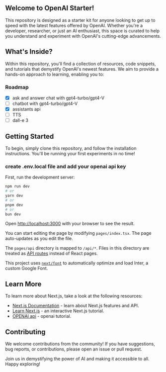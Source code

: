## Welcome to OpenAI Starter!

This repository is designed as a starter kit for anyone looking to get up to speed with the latest features offered by OpenAI. Whether you're a developer, researcher, or just an AI enthusiast, this space is curated to help you understand and experiment with OpenAI's cutting-edge advancements.

## What's Inside?

Within this repository, you'll find a collection of resources, code snippets, and tutorials that demystify OpenAI's newest features. We aim to provide a hands-on approach to learning, enabling you to:

### Roadmap

- [x] ask and answer chat with gpt4-turbo/gpt4-V
- [ ] chatbot with gpt4-turbo/gpt4-V
- [x] assistants api
- [ ] TTS
- [ ] dall-e 3

## Getting Started

To begin, simply clone this repository, and follow the installation instructions. You'll be running your first experiments in no time!

### create .env.local file and add your openai api key

First, run the development server:

```bash
npm run dev
# or
yarn dev
# or
pnpm dev
# or
bun dev
```

Open [http://localhost:3000](http://localhost:3000) with your browser to see the result.

You can start editing the page by modifying `pages/index.tsx`. The page auto-updates as you edit the file.

The `pages/api` directory is mapped to `/api/*`. Files in this directory are treated as [API routes](https://nextjs.org/docs/api-routes/introduction) instead of React pages.

This project uses [`next/font`](https://nextjs.org/docs/basic-features/font-optimization) to automatically optimize and load Inter, a custom Google Font.

## Learn More

To learn more about Next.js, take a look at the following resources:

- [Next.js Documentation](https://nextjs.org/docs) - learn about Next.js features and API.
- [Learn Next.js](https://nextjs.org/learn) - an interactive Next.js tutorial.
- [OPENAI api](https://platform.openai.com/docs/api-reference/introduction) - openai tutorial.

## Contributing

We welcome contributions from the community! If you have suggestions, bug reports, or contributions, please open an issue or pull request.

Join us in demystifying the power of AI and making it accessible to all. Happy exploring!
